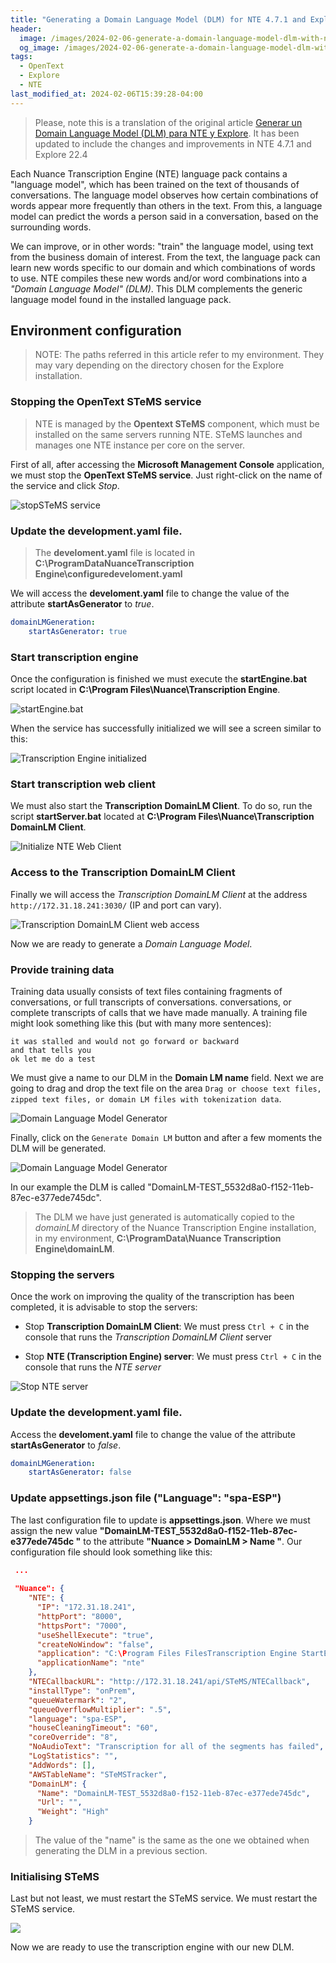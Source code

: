 ```yaml
---
title: "Generating a Domain Language Model (DLM) for NTE 4.7.1 and Explore 22.4"
header:
  image: /images/2024-02-06-generate-a-domain-language-model-dlm-with-nte-4-7-1-y-explore/24-nte-transcribe-2nd-time.png
  og_image: /images/2024-02-06-generate-a-domain-language-model-dlm-with-nte-4-7-1-y-explore/24-nte-transcribe-2nd-time.png
tags:
  - OpenText
  - Explore
  - NTE
last_modified_at: 2024-02-06T15:39:28-04:00
---
```


> Please, note this is a translation of the original article
> [Generar un Domain Language Model (DLM) para NTE y Explore](/genera-un-domain-language-model-dlm-nte-y-explore).
> It has been updated to include the changes and improvements in NTE 4.7.1 and Explore 22.4

Each Nuance Transcription Engine (NTE) language pack contains a "language model", 
which has been trained on the text of thousands of conversations. The language model observes how certain 
combinations of words appear more frequently than others in the text. From this, a language model can 
predict the words a person said in a conversation, based on the surrounding words.

We can improve, or in other words: "train" the language model, using text from the business domain of interest. 
From the text, the language pack can learn new words specific to our domain and which combinations of words to use. 
NTE compiles these new words and/or word combinations into a *"Domain Language Model" (DLM)*. This DLM complements the 
generic language model found in the installed language pack.


## Environment configuration

> NOTE: The paths referred in this article refer to my environment. 
> They may vary depending on the directory chosen for the Explore installation.


### Stopping the OpenText STeMS service  

> NTE is managed by the **Opentext STeMS** component, which must be installed on the same 
> servers running NTE. STeMS launches and manages one NTE instance per core on the server.

First of all, after accessing the **Microsoft Management Console** application, we must stop 
the **OpenText STeMS service**. Just right-click on the name of the service and click *Stop*.

![stopSTeMS service](/images/2024-02-06-generate-a-domain-language-model-dlm-with-nte-4-7-1-y-explore/01-stop-STeMS-service.png)


### Update the development.yaml file.  

> The **develoment.yaml** file is located in 
> **C:\ProgramDataNuanceTranscription Engine\configuredeveloment.yaml**


We will access the **develoment.yaml** file to change the value of the attribute 
**startAsGenerator** to *true*.

```yaml
domainLMGeneration:
    startAsGenerator: true  
```

### Start transcription engine  

Once the configuration is finished we must execute the **startEngine.bat** script 
located in **C:\Program Files\Nuance\Transcription Engine**.

![startEngine.bat](/images/2024-02-06-generate-a-domain-language-model-dlm-with-nte-4-7-1-y-explore/06-start-transcription-engine.png)

When the service has successfully initialized we will see a screen similar to this:
 
![Transcription Engine initialized](/images/2024-02-06-generate-a-domain-language-model-dlm-with-nte-4-7-1-y-explore/07-transcription-engine-started.png)


### Start transcription web client

We must also start the **Transcription DomainLM Client**. To do so, run the script **startServer.bat** 
located at **C:\Program Files\Nuance\Transcription DomainLM Client**.

![Initialize NTE Web Client](/images/2024-02-06-generate-a-domain-language-model-dlm-with-nte-4-7-1-y-explore/starServer-bat-transcription-domain-lm-client.png)


### Access to the Transcription DomainLM Client

Finally we will access the *Transcription DomainLM Client* at the address `http://172.31.18.241:3030/` (IP and port can vary).

![Transcription DomainLM Client web access](/images/2024-02-06-generate-a-domain-language-model-dlm-with-nte-4-7-1-y-explore/transcription-domainlm-client.png)

Now we are ready to generate a *Domain Language Model*.

### Provide training data

Training data usually consists of text files containing fragments of conversations, or full transcripts of conversations. 
conversations, or complete transcripts of calls that we have made manually.
A training file might look something like this (but with many more sentences):

```
it was stalled and would not go forward or backward
and that tells you
ok let me do a test
```

We must give a name to our DLM in the **Domain LM name** field. Next we are going to 
drag and drop the text file on the area 
`Drag or choose text files, zipped text files, or domain LM files with tokenization data`.

![Domain Language Model Generator](/images/2024-02-06-generate-a-domain-language-model-dlm-with-nte-4-7-1-y-explore/domain-language-model-generator.png)

Finally, click on the `Generate Domain LM` button and after a few moments the DLM will be generated.

![Domain Language Model Generator](/images/2024-02-06-generate-a-domain-language-model-dlm-with-nte-4-7-1-y-explore/domain-language-model-generated.png)

In our example the DLM is called "DomainLM-TEST_5532d8a0-f152-11eb-87ec-e377ede745dc".

> The DLM we have just generated is automatically copied to the 
> *domainLM* directory of the Nuance Transcription Engine installation, 
> in my environment, **C:\ProgramData\Nuance Transcription Engine\domainLM**.

### Stopping the servers

Once the work on improving the quality of the transcription has been completed, it is advisable to stop the servers:

   - Stop **Transcription DomainLM Client**: We must press `Ctrl + C` in the console that runs the 
   *Transcription DomainLM Client* server

   - Stop **NTE (Transcription Engine) server**: We must press `Ctrl + C` in the console that runs the 
   *NTE server*
   
   ![Stop NTE server](/images/2024-02-06-generate-a-domain-language-model-dlm-with-nte-4-7-1-y-explore/17-stop-server-transcription-engine.png)


### Update the development.yaml file.  

Access the **develoment.yaml** file to change the value of the attribute 
**startAsGenerator** to *false*.


```yaml
domainLMGeneration:
    startAsGenerator: false  
```

### Update appsettings.json file ("Language": "spa-ESP")  

The last configuration file to update is **appsettings.json**. Where 
we must assign the new value **"DomainLM-TEST_5532d8a0-f152-11eb-87ec-e377ede745dc "** to the attribute 
**"Nuance > DomainLM > Name "**. Our configuration file should look something like this:


```json
 ...
 
 "Nuance": {
    "NTE": {
      "IP": "172.31.18.241",
      "httpPort": "8000",
      "httpsPort": "7000",
      "useShellExecute": "true",
      "createNoWindow": "false",
      "application": "C:\Program Files FilesTranscription Engine StartEngine.bat",
      "applicationName": "nte"
    },
    "NTECallbackURL": "http://172.31.18.241/api/STeMS/NTECallback",
    "installType": "onPrem",
    "queueWatermark": "2",
    "queueOverflowMultiplier": ".5",
    "language": "spa-ESP",
    "houseCleaningTimeout": "60",
    "coreOverride": "8",
    "NoAudioText": "Transcription for all of the segments has failed",
    "LogStatistics": "",
	"AddWords": [],
    "AWSTableName": "STeMSTracker",
	"DomainLM": {
      "Name": "DomainLM-TEST_5532d8a0-f152-11eb-87ec-e377ede745dc",
      "Url": "",
      "Weight": "High"
    }

```


> The value of the "name" is the same as the one we obtained when generating the DLM in a previous section.

### Initialising STeMS

Last but not least, we must restart the STeMS service. We must restart the STeMS service.

![](/images/2024-02-06-generate-a-domain-language-model-dlm-with-nte-4-7-1-y-explore/starting-stems.png)

Now we are ready to use the transcription engine with our new DLM.
